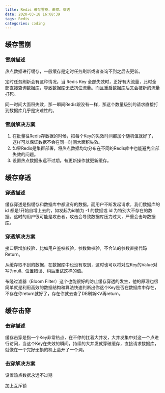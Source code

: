 ```yaml
---
title: Redis 缓存雪崩、击穿、穿透
date: 2020-03-18 16:08:39
tags: Redis
categories: coding
---
```


## 缓存雪崩

### 雪崩描述

热点数据进行缓存，一般缓存是定时任务刷新或者查询不到之后去更新。

定时任务刷新会有这种情况，当 Redis Key 全部失效时，正好有大流量，此时全部直接查询数据库，导致数据库无法抗住流量。而且重启数据库后又会被新的流量打死。

同一时间大面积失效，那一瞬间Redis跟没有一样，那这个数量级别的请求直接打到数据库几乎是灾难性的。

### 雪崩解决方案

1. 在批量往Redis存数据的时候，把每个Key的失效时间都加个随机值就好了，这样可以保证数据不会在同一时间大面积失效。
2. 如果Redis是集群部署，将热点数据均匀分布在不同的Redis库中也能避免全部失效的问题。
3. 设置热点数据永远不过期，有更新操作就更新缓存。

## 缓存穿透

### 穿透描述

缓存穿透是指缓存和数据库中都没有的数据，而用户不断发起请求，我们数据库的 id 都是1开始自增上去的，如发起为id值为 -1 的数据或 id 为特别大不存在的数据。这时的用户很可能是攻击者，攻击会导致数据库压力过大，严重会击垮数据库。

### 穿透解决方案

接口层增加校验，比如用户鉴权校验，参数做校验，不合法的参数直接代码Return。

从缓存取不到的数据，在数据库中也没有取到，这时也可以将对应Key的Value对写为null、位置错误、稍后重试这样的值。

布隆过滤器（Bloom Filter）这个也能很好的防止缓存穿透的发生，他的原理也很简单就是利用高效的数据结构和算法快速判断出你这个Key是否在数据库中存在，不存在你return就好了，存在你就去查了DB刷新KV再return。

## 缓存击穿

### 击穿描述

缓存击穿是指一个Key非常热点，在不停的扛着大并发，大并发集中对这一个点进行访问，当这个Key在失效的瞬间，持续的大并发就穿破缓存，直接请求数据库，就像在一个完好无损的桶上凿开了一个洞。

### 击穿解决方案

设置热点数据永远不过期

加上互斥锁
